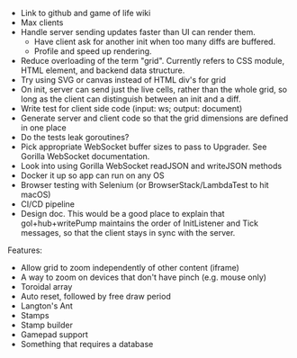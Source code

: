 - Link to github and game of life wiki
- Max clients
- Handle server sending updates faster than UI can render them.
  - Have client ask for another init when too many diffs are buffered.
  - Profile and speed up rendering.
- Reduce overloading of the term "grid". Currently refers to CSS module, HTML element, and backend data structure.
- Try using SVG or canvas instead of HTML div's for grid
- On init, server can send just the live cells, rather than the whole grid, so long as the client can distinguish between an init and a diff.
- Write test for client side code (input: ws; output: document)
- Generate server and client code so that the grid dimensions are defined in one place
- Do the tests leak goroutines?
- Pick appropriate WebSocket buffer sizes to pass to Upgrader. See Gorilla WebSocket documentation.
- Look into using Gorilla WebSocket readJSON and writeJSON methods
- Docker it up so app can run on any OS
- Browser testing with Selenium (or BrowserStack/LambdaTest to hit macOS)
- CI/CD pipeline
- Design doc. This would be a good place to explain that gol+hub+writePump maintains the order of InitListener and Tick messages, so that the client stays in sync with the server.

Features:

- Allow grid to zoom independently of other content (iframe)
- A way to zoom on devices that don't have pinch (e.g. mouse only)
- Toroidal array
- Auto reset, followed by free draw period
- Langton's Ant
- Stamps
- Stamp builder
- Gamepad support
- Something that requires a database
